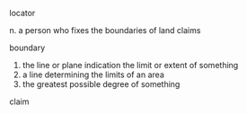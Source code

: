 locator

n.
a person who fixes the boundaries of land claims

boundary
1. the line or plane indication the limit or extent of something
2. a line determining the limits of an area
3. the greatest possible degree of something

claim
